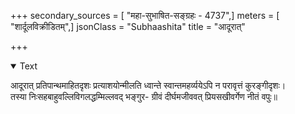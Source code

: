 +++
secondary_sources = [ "महा-सुभाषित-सङ्ग्रहः - 4737",]
meters = [ "शार्दूलविक्रीडितम्",]
jsonClass = "Subhaashita"
title = "आदूरात्"

+++

<details open><summary>Text</summary>

आदूरात् प्रतिपान्थमाहितदृशः प्रत्याशयोन्मीलति ध्वान्ते स्वान्तमहर्व्ययेऽपि न परावृत्तं कुरङ्गीदृशः।  
तस्या निःसहबाहुवल्लिविगलद्धम्मिल्लवद् भङ्गुर- ग्रीवं दीर्घमजीववत् प्रियसखीवर्गेण नीतं वपुः॥
</details>

